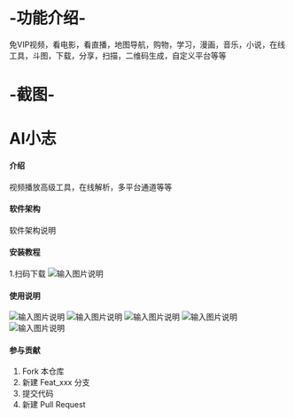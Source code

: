 # -功能介绍-
免VIP视频，看电影，看直播，地图导航，购物，学习，漫画，音乐，小说，在线工具，斗图，下载，分享，扫描，二维码生成，自定义平台等等

# -截图-


# AI小志

#### 介绍
视频播放高级工具，在线解析，多平台通道等等

#### 软件架构
软件架构说明


#### 安装教程

1.扫码下载
![输入图片说明](https://images.gitee.com/uploads/images/2019/0313/145030_427fdf01_1090925.jpeg "532cea22fd4411fc1185914f039b1d6.jpg")

#### 使用说明
![输入图片说明](https://images.gitee.com/uploads/images/2019/0323/173215_10c1cc7f_1090925.jpeg "944106311.jpg")
![输入图片说明](https://images.gitee.com/uploads/images/2019/0304/140553_d5b90368_1090925.png "02.png")
![输入图片说明](https://images.gitee.com/uploads/images/2019/0304/140611_9d3e9843_1090925.png "03.png")
![输入图片说明](https://images.gitee.com/uploads/images/2019/0304/140622_55b417ed_1090925.png "04.png")
![输入图片说明](https://images.gitee.com/uploads/images/2019/0304/140638_becadd04_1090925.png "07.png")

#### 参与贡献

1. Fork 本仓库
2. 新建 Feat_xxx 分支
3. 提交代码
4. 新建 Pull Request

